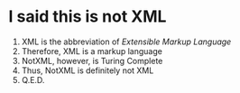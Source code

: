 # I said this is not XML

1. XML is the abbreviation of *Extensible Markup Language*
2. Therefore, XML is a markup language
3. NotXML, however, is Turing Complete
4. Thus, NotXML is definitely not XML
5. Q.E.D.
